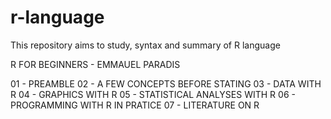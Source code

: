 # r-language
 This repository aims to study, syntax and summary of R language

R FOR BEGINNERS - EMMAUEL PARADIS

01 - PREAMBLE
02 - A FEW CONCEPTS BEFORE STATING
03 - DATA WITH R
04 - GRAPHICS WITH R
05 - STATISTICAL ANALYSES WITH R
06 - PROGRAMMING WITH R IN PRATICE
07 - LITERATURE ON R